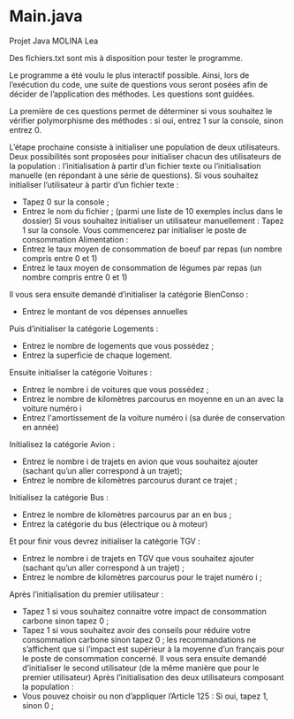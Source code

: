 # Main.java
Projet Java MOLINA Lea

Des fichiers.txt sont mis à disposition pour tester le programme.

Le programme a été voulu le plus interactif possible. 
Ainsi, lors de l’exécution du code, une suite de questions vous seront posées afin de décider de l’application des méthodes. 
Les questions sont guidées.

La première de ces questions permet de déterminer si vous souhaitez le vérifier polymorphisme des méthodes : si oui, entrez 1 sur la console, sinon entrez 0.

L’étape prochaine consiste à initialiser une population de deux utilisateurs.
Deux possibilités sont proposées pour initialiser chacun des utilisateurs de la population : l’initialisation à partir d’un fichier texte ou l’initialisation manuelle (en répondant à une série de questions).
Si vous souhaitez initialiser l’utilisateur à partir d’un fichier texte :
- Tapez 0 sur la console ;
- Entrez le nom du fichier ; (parmi une liste de 10 exemples inclus dans le dossier) Si vous souhaitez initialiser un utilisateur manuellement : Tapez 1 sur la console.
Vous commencerez par initialiser le poste de consommation Alimentation :
- Entrez le taux moyen de consommation de boeuf par repas (un nombre compris entre 0 et 1)
- Entrez le taux moyen de consommation de légumes par repas (un nombre compris entre 0 et 1)

Il vous sera ensuite demandé d’initialiser la catégorie BienConso :
- Entrez le montant de vos dépenses annuelles 

Puis d’initialiser la catégorie Logements :
- Entrez le nombre de logements que vous possédez ;
- Entrez la superficie de chaque logement. 

Ensuite initialiser la catégorie Voitures :
- Entrez le nombre i de voitures que vous possédez ;
- Entrez le nombre de kilomètres parcourus en moyenne en un an avec la voiture numéro i
- Entrez l'amortissement de la voiture numéro i (sa durée de conservation en année)
  
Initialisez la catégorie Avion :
- Entrez le nombre i de trajets en avion que vous souhaitez ajouter (sachant qu’un aller correspond à un trajet);
- Entrez le nombre de kilomètres parcourus durant ce trajet ;

Initialisez la catégorie Bus :
- Entrez le nombre de kilomètres parcourus par an en bus ;
- Entrez la catégorie du bus (électrique ou à moteur)

Et pour finir vous devrez initialiser la catégorie TGV :
- Entrez le nombre i de trajets en TGV que vous souhaitez ajouter (sachant qu’un aller correspond à un trajet) ;
- Entrez le nombre de kilomètres parcourus pour le trajet numéro i ;


Après l’initialisation du premier utilisateur :
- Tapez 1 si vous souhaitez connaitre votre impact de consommation carbone sinon tapez 0 ;
- Tapez 1 si vous souhaitez avoir des conseils pour réduire votre consommation carbone sinon tapez 0 ; les recommandations ne s’affichent que si l’impact est supérieur à la moyenne d’un
français pour le poste de consommation concerné.
Il vous sera ensuite demandé d’initialiser le second utilisateur (de la même manière que pour le premier utilisateur)
Après l’initialisation des deux utilisateurs composant la population :
- Vous pouvez choisir ou non d’appliquer l’Article 125 : Si oui, tapez 1, sinon 0 ;
